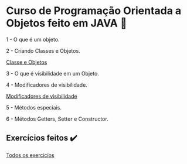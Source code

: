 # Curso de Programação Orientada a Objetos feito em JAVA 🍵
 1 - O que é um objeto.
 
 2 - Criando Classes e Objetos.
 
 <a href="https://github.com/AnaLauraMartinsS/OOP/tree/main/ClasseEObjetos">Classe e Objetos</a>
 
 3 - O que é visibilidade em um Objeto.
 
 4 - Modificadores de visibilidade.
 
  <a href="https://github.com/AnaLauraMartinsS/OOP/tree/main/ModificadoresDeVisibilidade">Modificadores de visibilidade</a>
 
 5 - Métodos especiais.
 
 6 - Métodos Getters, Setter e Constructor.

 ## Exercícios feitos ✔️

<a href="https://github.com/AnaLauraMartinsS/OOP/tree/main/Exercicio/Exercicio">Todos os exercicíos</a>
